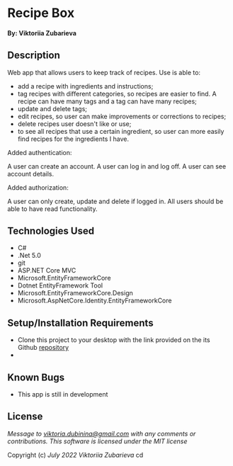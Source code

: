 # Recipe Box

#### By: Viktoriia Zubarieva

## Description

Web app that allows users to keep track of recipes. Use is able to:

- add a recipe with ingredients and instructions;
- tag recipes with different categories, so recipes are easier to find. A recipe can have many tags and a tag can have many recipes;
- update and delete tags;
- edit recipes, so user can make improvements or corrections to recipes;
- delete recipes user doesn't like or use;
- to see all recipes that use a certain ingredient, so user can more easily find recipes for the ingredients I have.

Added authentication:

A user can create an account.
A user can log in and log off.
A user can see account details.

Added authorization:

A user can only create, update and delete if logged in. All users should be able to have read functionality.

## Technologies Used

- C#
- .Net 5.0
- git
- ASP.NET Core MVC
- Microsoft.EntityFrameworkCore
- Dotnet EntityFramework Tool
- Microsoft.EntityFrameworkCore.Design
- Microsoft.AspNetCore.Identity.EntityFrameworkCore

## Setup/Installation Requirements

- Clone this project to your desktop with the link provided on the its Github [repository](https://github.com/vzubarieva/RecipeBox.Solution)
-

## Known Bugs

- This app is still in development

## License

_Message to viktoria.dubinina@gmail.com with any comments or contributions. This software is licensed under the MIT license_

Copyright (c) _July 2022_ _Viktoriia Zubarieva_
cd
